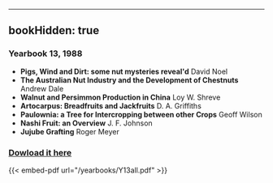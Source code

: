 
---
bookHidden: true 
---
### Yearbook 13, 1988


-   **Pigs, Wind and Dirt: some nut mysteries reveal\'d** David Noel
-   **The Australian Nut Industry and the Development of Chestnuts**
    Andrew Dale
-   **Walnut and Persimmon Production in China** Loy W. Shreve
-   **Artocarpus: Breadfruits and Jackfruits** D. A. Griffiths
-   **Paulownia: a Tree for Intercropping between other Crops** Geoff
    Wilson
-   **Nashi Fruit: an Overview** J. F. Johnson
-   **Jujube Grafting** Roger Meyer
 
### [Dowload it here](/yearbooks/Y13all.pdf)
 
{{< embed-pdf url="/yearbooks/Y13all.pdf" >}}
